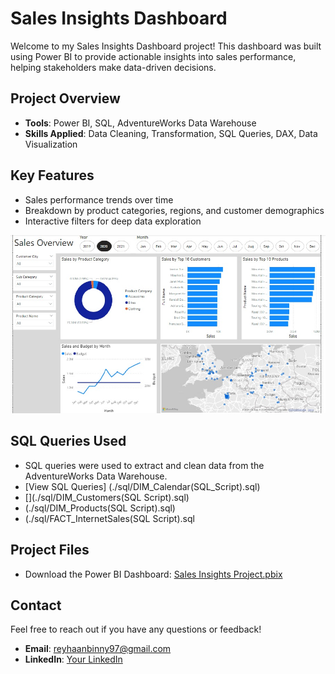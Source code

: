 # Sales Insights Dashboard

Welcome to my Sales Insights Dashboard project! This dashboard was built using Power BI to provide actionable insights into sales performance, helping stakeholders make data-driven decisions.

## Project Overview
- **Tools**: Power BI, SQL, AdventureWorks Data Warehouse
- **Skills Applied**: Data Cleaning, Transformation, SQL Queries, DAX, Data Visualization

## Key Features
- Sales performance trends over time
- Breakdown by product categories, regions, and customer demographics
- Interactive filters for deep data exploration

![Dashboard Screenshot](./images/SalesOverview.jpg)

## SQL Queries Used
- SQL queries were used to extract and clean data from the AdventureWorks Data Warehouse.
- [View SQL Queries] (./sql/DIM_Calendar(SQL_Script).sql)
- [](./sql/DIM_Customers(SQL Script).sql)
- (./sql/DIM_Products(SQL Script).sql)
- (./sql/FACT_InternetSales(SQL Script).sql

## Project Files
- Download the Power BI Dashboard: [Sales Insights Project.pbix](./files/Sales_Insights_Project.pbix)

## Contact
Feel free to reach out if you have any questions or feedback!
- **Email**: reyhaanbinny97@gmail.com
- **LinkedIn**: [Your LinkedIn](https://www.linkedin.com/in/reyhaanbinny)


